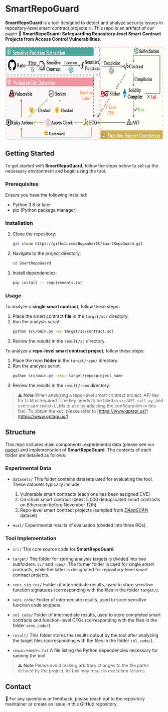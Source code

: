 # SmartRepoGuard

**SmartRepoGuard** is a tool designed to detect and analyze security issues in repository-level smart contract projects 🔥. This repo is an artifact of our paper 📖 **SmartRepoGuard: Safeguarding Repository-level Smart Contract Projects from Access Control Vulnerabilities**.

<img src="overview.png" alt="Project Overview" title="This is the project verview" width="700" height="300" style="display: block; margin: auto;">

## Getting Started
To get started with **SmartRepoGuard**, follow the steps below to set up the necessary environment and begin using the tool.

### Prerequisites
Ensure you have the following installed:
- Python 3.8 or later
- pip (Python package manager)

### Installation
1. Clone the repository:
   ```bash
   git clone https://github.com/BugmakerCC/SmartRepoGuard.git
   ```
2. Navigate to the project directory:
   ```bash
   cd SmartRepoGuard
   ```
3. Install dependencies:
   ```bash
   pip install -r requirements.txt
   ```

### Usage
To analyze a **single smart contract**, follow these steps:
1. Place the smart contract **file** in the `target/sc/` directory.
2. Run the analysis script:
   ```bash
   python src/main.py -sc target/sc/contract.sol
   ```
3. Review the results in the `result/sc` directory.

To analyze a **repo-level smart contract project**, follow these steps:
1. Place the repo **folder** in the `target/repo/` directory.
2. Run the analysis script:
   ```bash
   python src/main.py -repo target/repo/project_name
   ```
3. Review the results in the `result/repo` directory.


> ⚠️  **Note** 
When analyzing a repo-level smart contract project, API key for LLM is required (The key needs to be filled in `src/API_call.py`, and users can switch LLMs to use by adjusting the configuration in this file). To obtain the key, please refer to [https://www.gptapi.us/](https://www.gptapi.us/).


## Structure
This repo includes main components: experimental data (please see our [paper]()) and implementation of **SmartRepoGuard**. The contents of each folder are detailed as follows:

### Experimental Data
- `datasets/`
This folder contains datasets used for evaluating the tool. These datasets typically include:
    1. Vulnerable smart contracts (each one has been assigned CVE)
    2. On-chain smart contract (latest 5,000 deduplicated smart contracts on *Etherscan* before November 12th)
    3. Repo-level smart contract projects (sampled from [*DAppSCAN*](https://github.com/InPlusLab/DAppSCAN) dataset)

- `eval/`
Experimental results of evaluation (divided into three RQs).

### Tool Implementation
- `src/`
The core source code for **SmartRepoGuard**.

- `target/`
The folder for storing analysis targets is divided into two subfolders: `sc/` and `repo/`. The former folder is used for single smart contracts, while the latter is designated for repository-level smart contract projects.

- `sens_sig_res/`
Folder of intermediate results, used to store sensitive function signatures (corresponding with the files in the folder `target/`).

- `sens_code/`
Folder of intermediate results, used to store sensitive function code snippets.

- `sol_code/`
Folder of intermediate results, used to store completed smart contracts and function-level CFGs (corresponding with the files in the folder `sens_code/`).

- `result/`
This folder stores the results output by the tool after analyzing the target files (corresponding with the files in the folder `sol_code/`).

- `requirements.txt`
A file listing the Python dependencies necessary for running the tool.

> ⚠️  **Note** 
Please avoid making arbitrary changes to the file paths defined by the project, as this may result in execution failures.

## Contact
🙋 For any questions or feedback, please reach out to the repository maintainer or create an issue in this GitHub repository.

